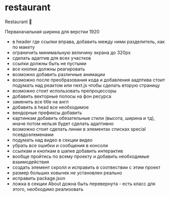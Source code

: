 # restaurant
Restaurant &#127812;

Перваначальная ширина для верстки 1920

- в header где ссылки вправа, добавить между ними разделитель, как по макету
- ограничить минимальную величину экрана до 320px
- сделать адаптив для всех участков
- ссылки должны быть не пустыми
- все кнопки должны реагировать
- возможно добавить различные анимации
- возможно после преобразования кода и добавления аадптива стоит подумать над реактом или next.js чтобы сделать вторую страницу
- возможно стоит использовать препроцессоры
- добавить векторные полосы на фон ресурса
- заменить все title на англ
- добавить в head все необходимое
- вендорные префиксы добавить
- картинкам добавить обязательные стили (высота, ширина и тд), иначе потом нельзя будет сделать адаптивно
- возможно стоит сделать линии в элементах списках special псевдоэлеменами
- подумать над видео в секции видео
- убрать все ошибки и сообщения в консоли
- ссылкам и кнопкам в шапке добавить интерактив
- вообще пройтись по всему проекту и добавить необходимые взаимодействия
- создать элемент скролл и исправить в соотвествии с этим проект
- размер больших ковычек не установлен реально
- исправить package.json
- ложка в секции About дожна быть перевернута - есть класс для этого, необходимо реализовать